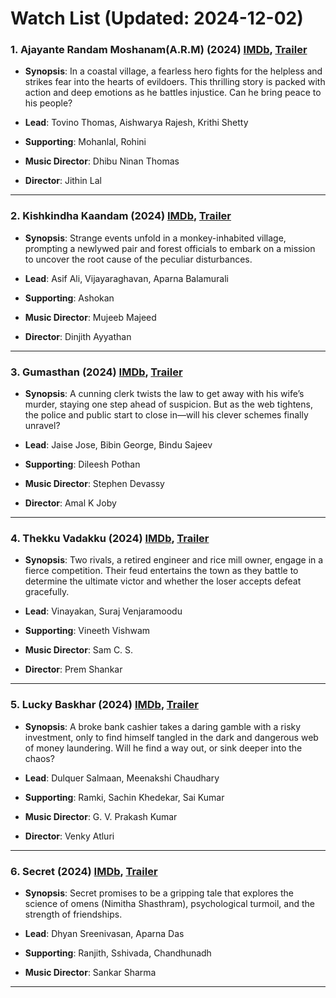 # Watch List (Updated: 2024-12-02)

### 1. **Ajayante Randam Moshanam(A.R.M)** (2024) [IMDb](https://www.imdb.com/title/tt11531182/), [Trailer](https://www.youtube.com/watch?v=rFgS10V8908)

- **Synopsis**: In a coastal village, a fearless hero fights for the helpless and strikes fear into the hearts of evildoers. This thrilling story is packed with action and deep emotions as he battles injustice. Can he bring peace to his people?

- **Lead**: Tovino Thomas, Aishwarya Rajesh, Krithi Shetty
- **Supporting**: Mohanlal, Rohini
- **Music Director**: Dhibu Ninan Thomas
- **Director**: Jithin Lal

---

### 2. **Kishkindha Kaandam** (2024) [IMDb](https://www.imdb.com/title/tt15980138/), [Trailer](https://www.youtube.com/watch?v=6jR7lL-o7js)

- **Synopsis**: Strange events unfold in a monkey-inhabited village, prompting a newlywed pair and forest officials to embark on a mission to uncover the root cause of the peculiar disturbances.

- **Lead**: Asif Ali, Vijayaraghavan, Aparna Balamurali
- **Supporting**: Ashokan
- **Music Director**: Mujeeb Majeed
- **Director**: Dinjith Ayyathan

---

### 3. **Gumasthan** (2024) [IMDb](https://www.imdb.com/title/tt29608092/), [Trailer](https://www.youtube.com/watch?v=dQN_12QiqGo)

- **Synopsis**: A cunning clerk twists the law to get away with his wife’s murder, staying one step ahead of suspicion. But as the web tightens, the police and public start to close in—will his clever schemes finally unravel?

- **Lead**: Jaise Jose, Bibin George, Bindu Sajeev
- **Supporting**: Dileesh Pothan
- **Music Director**: Stephen Devassy
- **Director**: Amal K Joby

---

### 4. **Thekku Vadakku** (2024) [IMDb](https://www.imdb.com/title/tt32827834/), [Trailer](https://www.youtube.com/watch?v=LJmvoJJUl08)

- **Synopsis**: Two rivals, a retired engineer and rice mill owner, engage in a fierce competition. Their feud entertains the town as they battle to determine the ultimate victor and whether the loser accepts defeat gracefully.

- **Lead**: Vinayakan, Suraj Venjaramoodu
- **Supporting**: Vineeth Vishwam
- **Music Director**: Sam C. S.
- **Director**: Prem Shankar

---

### 5. **Lucky Baskhar** (2024) [IMDb](https://www.imdb.com/title/tt27540542/), [Trailer](https://www.youtube.com/watch?v=EvFVXlalmXg)

- **Synopsis**: A broke bank cashier takes a daring gamble with a risky investment, only to find himself tangled in the dark and dangerous web of money laundering. Will he find a way out, or sink deeper into the chaos?

- **Lead**: Dulquer Salmaan, Meenakshi Chaudhary
- **Supporting**: Ramki, Sachin Khedekar, Sai Kumar
- **Music Director**: G. V. Prakash Kumar
- **Director**: Venky Atluri

---

### 6. **Secret** (2024) [IMDb](https://www.imdb.com/title/tt27494298/), [Trailer](https://www.youtube.com/watch?v=NNdfVVWPxRk)

- **Synopsis**: Secret promises to be a gripping tale that explores the science of omens (Nimitha Shasthram), psychological turmoil, and the strength of friendships.

- **Lead**: Dhyan Sreenivasan, Aparna Das
- **Supporting**: Ranjith, Sshivada, Chandhunadh
- **Music Director**: Sankar Sharma

---

